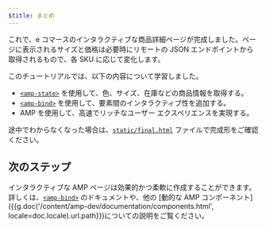 ```yaml
---
$title: まとめ
---
```


これで、e コマースのインタラクティブな商品詳細ページが完成しました。ページに表示されるサイズと価格は必要時にリモートの JSON エンドポイントから取得されるもので、各 SKU に応じて変化します。

このチュートリアルでは、以下の内容について学習しました。

- [`<amp-state>`](/ja/docs/reference/components/amp-bind.html#state) を使用して、色、サイズ、在庫などの商品情報を取得する。
- [`<amp-bind>`](/ja/docs/reference/components/amp-bind.html) を使用して、要素間のインタラクティブ性を追加する。
- AMP を使用して、高速でリッチなユーザー エクスペリエンスを実現する。

途中でわからなくなった場合は、[`static/final.html`](https://github.com/googlecodelabs/advanced-interactivity-in-amp/blob/master/static/final.html) ファイルで完成形をご確認ください。

## 次のステップ

インタラクティブな AMP ページは効果的かつ柔軟に作成することができます。詳しくは、[`<amp-bind>`](/ja/docs/reference/components/amp-bind.html) のドキュメントや、他の [動的な AMP コンポーネント]({{g.doc('/content/amp-dev/documentation/components.html', locale=doc.locale).url.path}})についての説明をご覧ください。
